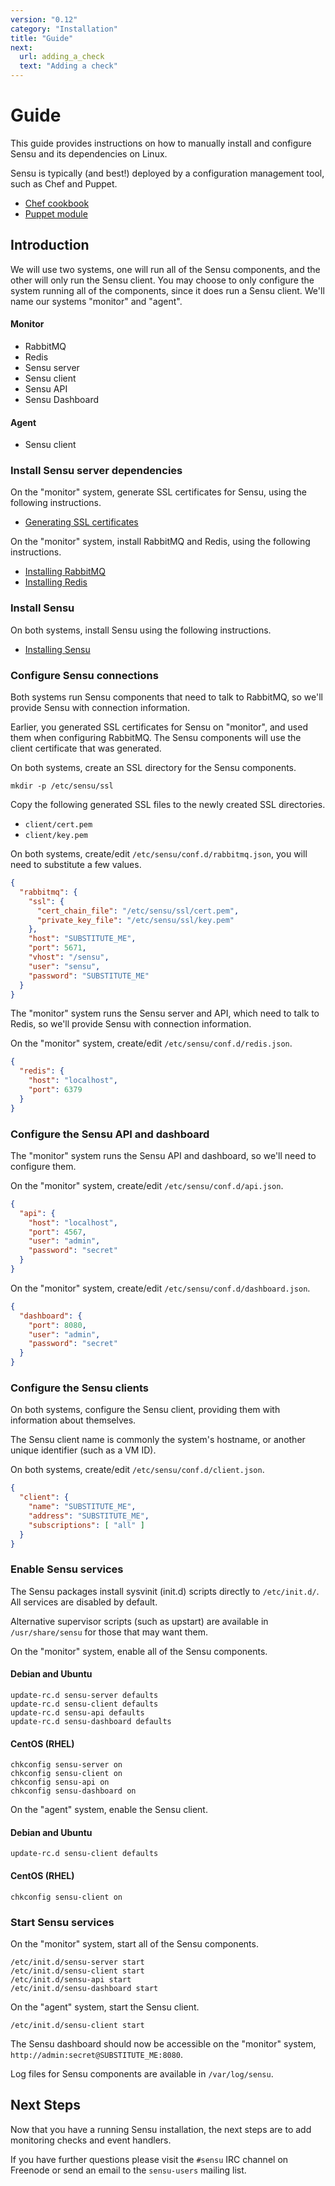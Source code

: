 ```yaml
---
version: "0.12"
category: "Installation"
title: "Guide"
next:
  url: adding_a_check
  text: "Adding a check"
---
```


# Guide

This guide provides instructions on how to manually install and
configure Sensu and its dependencies on Linux.

Sensu is typically (and best!) deployed by a configuration management
tool, such as Chef and Puppet.

* [Chef cookbook](https://github.com/sensu/sensu-chef)
* [Puppet module](https://github.com/sensu/sensu-puppet)

## Introduction

We will use two systems, one will run all of the Sensu components, and
the other will only run the Sensu client. You may choose to only
configure the system running all of the components, since it does run
a Sensu client. We'll name our systems "monitor" and "agent".

#### Monitor

- RabbitMQ
- Redis
- Sensu server
- Sensu client
- Sensu API
- Sensu Dashboard

#### Agent

- Sensu client

### Install Sensu server dependencies

On the "monitor" system, generate SSL certificates for Sensu, using
the following instructions.

- [Generating SSL certificates](certificates)

On the "monitor" system, install RabbitMQ and Redis, using the
following instructions.

- [Installing RabbitMQ](rabbitmq)
- [Installing Redis](redis)

### Install Sensu

On both systems, install Sensu using the following instructions.

- [Installing Sensu](packages)


### Configure Sensu connections

Both systems run Sensu components that need to talk to RabbitMQ, so
we'll provide Sensu with connection information.

Earlier, you generated SSL certificates for Sensu on "monitor", and
used them when configuring RabbitMQ. The Sensu components will use the
client certificate that was generated.

On both systems, create an SSL directory for the Sensu components.

~~~ shell
mkdir -p /etc/sensu/ssl
~~~

Copy the following generated SSL files to the newly created SSL
directories.

* `client/cert.pem`
* `client/key.pem`

On both systems, create/edit `/etc/sensu/conf.d/rabbitmq.json`, you
will need to substitute a few values.

~~~ json
{
  "rabbitmq": {
    "ssl": {
      "cert_chain_file": "/etc/sensu/ssl/cert.pem",
      "private_key_file": "/etc/sensu/ssl/key.pem"
    },
    "host": "SUBSTITUTE_ME",
    "port": 5671,
    "vhost": "/sensu",
    "user": "sensu",
    "password": "SUBSTITUTE_ME"
  }
}
~~~

The "monitor" system runs the Sensu server and API, which need to talk
to Redis, so we'll provide Sensu with connection information.

On the "monitor" system, create/edit `/etc/sensu/conf.d/redis.json`.

~~~ json
{
  "redis": {
    "host": "localhost",
    "port": 6379
  }
}
~~~

### Configure the Sensu API and dashboard

The "monitor" system runs the Sensu API and dashboard, so we'll need
to configure them.

On the "monitor" system, create/edit `/etc/sensu/conf.d/api.json`.

~~~ json
{
  "api": {
    "host": "localhost",
    "port": 4567,
    "user": "admin",
    "password": "secret"
  }
}
~~~

On the "monitor" system, create/edit `/etc/sensu/conf.d/dashboard.json`.

~~~ json
{
  "dashboard": {
    "port": 8080,
    "user": "admin",
    "password": "secret"
  }
}
~~~

### Configure the Sensu clients

On both systems, configure the Sensu client, providing them with
information about themselves.

The Sensu client name is commonly the system's hostname, or another
unique identifier (such as a VM ID).

On both systems, create/edit `/etc/sensu/conf.d/client.json`.

~~~ json
{
  "client": {
    "name": "SUBSTITUTE_ME",
    "address": "SUBSTITUTE_ME",
    "subscriptions": [ "all" ]
  }
}
~~~

### Enable Sensu services

The Sensu packages install sysvinit (init.d) scripts directly to
`/etc/init.d/`. All services are disabled by default.

Alternative supervisor scripts (such as upstart) are available in
`/usr/share/sensu` for those that may want them.

On the "monitor" system, enable all of the Sensu components.

#### Debian and Ubuntu

~~~ shell
update-rc.d sensu-server defaults
update-rc.d sensu-client defaults
update-rc.d sensu-api defaults
update-rc.d sensu-dashboard defaults
~~~

#### CentOS (RHEL)

~~~ shell
chkconfig sensu-server on
chkconfig sensu-client on
chkconfig sensu-api on
chkconfig sensu-dashboard on
~~~

On the "agent" system, enable the Sensu client.

#### Debian and Ubuntu

~~~ shell
update-rc.d sensu-client defaults
~~~

#### CentOS (RHEL)

~~~ shell
chkconfig sensu-client on
~~~

### Start Sensu services

On the "monitor" system, start all of the Sensu components.

~~~ shell
/etc/init.d/sensu-server start
/etc/init.d/sensu-client start
/etc/init.d/sensu-api start
/etc/init.d/sensu-dashboard start
~~~

On the "agent" system, start the Sensu client.

~~~ shell
/etc/init.d/sensu-client start
~~~

The Sensu dashboard should now be accessible on the "monitor" system,
`http://admin:secret@SUBSTITUTE_ME:8080`.

Log files for Sensu components are available in `/var/log/sensu`.

## Next Steps

Now that you have a running Sensu installation, the next steps are to
add monitoring checks and event handlers.

If you have further questions please visit the `#sensu` IRC channel on
Freenode or send an email to the `sensu-users` mailing list.
